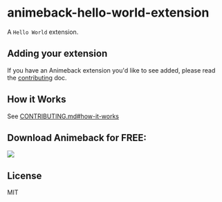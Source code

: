 # animeback-hello-world-extension

A ```Hello World``` extension.

## Adding your extension

If you have an Animeback extension you'd like to see added,
please read the [contributing](https://github.com/TaiStudio/animeback-submit/blob/master/CONTRIBUTING.md) doc.

## How it Works

See [CONTRIBUTING.md#how-it-works](https://github.com/TaiStudio/animeback-submit/blob/master/CONTRIBUTING.md#how-it-works)

## Download Animeback for FREE:
<a href="https://animeback.tai-studio.ml/">
  <img src="https://img.shields.io/github/downloads/LeGitHubDeTai/AnimeBack/total">
</a>

## License

MIT
